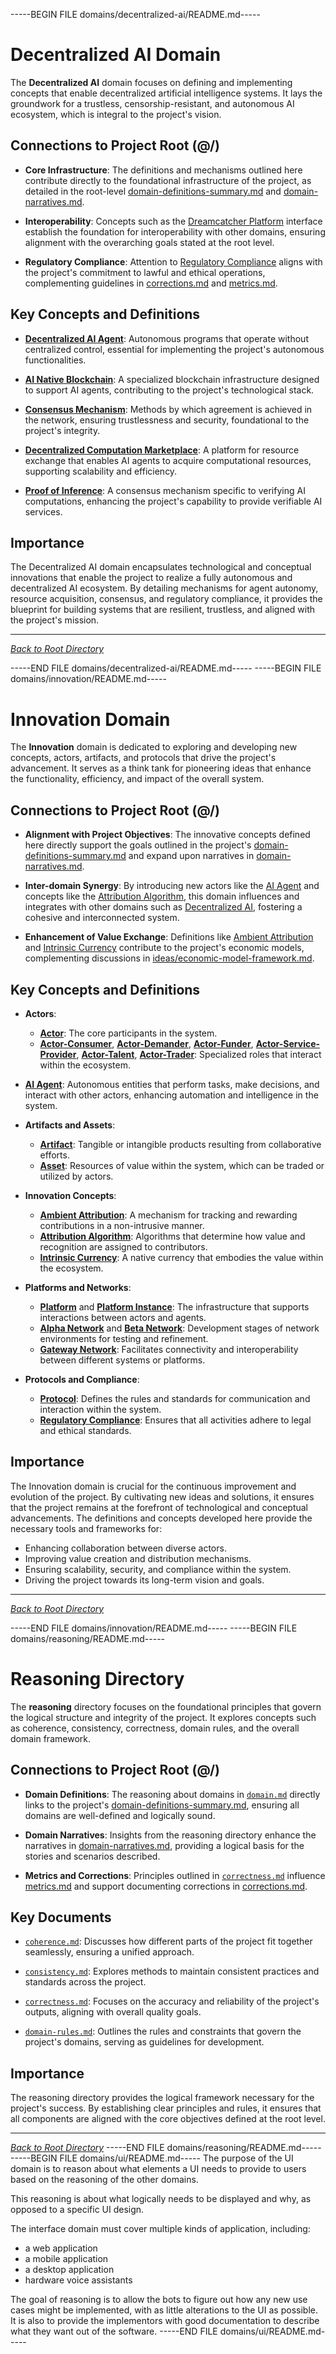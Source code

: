 -----BEGIN FILE domains/decentralized-ai/README.md-----
# Decentralized AI Domain

The **Decentralized AI** domain focuses on defining and implementing concepts that enable decentralized artificial intelligence systems. It lays the groundwork for a trustless, censorship-resistant, and autonomous AI ecosystem, which is integral to the project's vision.

## Connections to Project Root (@/)

- **Core Infrastructure**: The definitions and mechanisms outlined here contribute directly to the foundational infrastructure of the project, as detailed in the root-level [domain-definitions-summary.md](/domain-definitions-summary.md) and [domain-narratives.md](/domain-narratives.md).

- **Interoperability**: Concepts such as the [Dreamcatcher Platform](dreamcatcher-platform.md) interface establish the foundation for interoperability with other domains, ensuring alignment with the overarching goals stated at the root level.

- **Regulatory Compliance**: Attention to [Regulatory Compliance](regulatory-compliance.md) aligns with the project's commitment to lawful and ethical operations, complementing guidelines in [corrections.md](/corrections.md) and [metrics.md](/metrics.md).

## Key Concepts and Definitions

- **[Decentralized AI Agent](decentralized-AI-Agent.md)**: Autonomous programs that operate without centralized control, essential for implementing the project's autonomous functionalities.

- **[AI Native Blockchain](ai-native-blockchain.md)**: A specialized blockchain infrastructure designed to support AI agents, contributing to the project's technological stack.

- **[Consensus Mechanism](consensus-mechanism.md)**: Methods by which agreement is achieved in the network, ensuring trustlessness and security, foundational to the project's integrity.

- **[Decentralized Computation Marketplace](decentralized-computation-marketplace.md)**: A platform for resource exchange that enables AI agents to acquire computational resources, supporting scalability and efficiency.

- **[Proof of Inference](proof-of-inference.md)**: A consensus mechanism specific to verifying AI computations, enhancing the project's capability to provide verifiable AI services.

## Importance

The Decentralized AI domain encapsulates technological and conceptual innovations that enable the project to realize a fully autonomous and decentralized AI ecosystem. By detailing mechanisms for agent autonomy, resource acquisition, consensus, and regulatory compliance, it provides the blueprint for building systems that are resilient, trustless, and aligned with the project's mission.

---

*[Back to Root Directory](/)*

-----END FILE domains/decentralized-ai/README.md-----
-----BEGIN FILE domains/innovation/README.md-----
# Innovation Domain

The **Innovation** domain is dedicated to exploring and developing new concepts, actors, artifacts, and protocols that drive the project's advancement. It serves as a think tank for pioneering ideas that enhance the functionality, efficiency, and impact of the overall system.

## Connections to Project Root (@/)

- **Alignment with Project Objectives**: The innovative concepts defined here directly support the goals outlined in the project's [domain-definitions-summary.md](/domain-definitions-summary.md) and expand upon narratives in [domain-narratives.md](/domain-narratives.md).

- **Inter-domain Synergy**: By introducing new actors like the [AI Agent](ai-agent.md) and concepts like the [Attribution Algorithm](attribution-algorithm.md), this domain influences and integrates with other domains such as [Decentralized AI](../decentralized-ai/so-what.md), fostering a cohesive and interconnected system.

- **Enhancement of Value Exchange**: Definitions like [Ambient Attribution](ambient-attribution.md) and [Intrinsic Currency](intrinsic-currency.md) contribute to the project's economic models, complementing discussions in [ideas/economic-model-framework.md](/ideas/economic-model-framework.md).

## Key Concepts and Definitions

- **Actors**:
  - **[Actor](actor.md)**: The core participants in the system.
  - **[Actor-Consumer](actor-consumer.md)**, **[Actor-Demander](actor-demander.md)**, **[Actor-Funder](actor-funder.md)**, **[Actor-Service-Provider](actor-service-provider.md)**, **[Actor-Talent](actor-talent.md)**, **[Actor-Trader](actor-trader.md)**: Specialized roles that interact within the ecosystem.

- **[AI Agent](ai-agent.md)**: Autonomous entities that perform tasks, make decisions, and interact with other actors, enhancing automation and intelligence in the system.

- **Artifacts and Assets**:
  - **[Artifact](artifact.md)**: Tangible or intangible products resulting from collaborative efforts.
  - **[Asset](asset.md)**: Resources of value within the system, which can be traded or utilized by actors.

- **Innovation Concepts**:
  - **[Ambient Attribution](ambient-attribution.md)**: A mechanism for tracking and rewarding contributions in a non-intrusive manner.
  - **[Attribution Algorithm](attribution-algorithm.md)**: Algorithms that determine how value and recognition are assigned to contributors.
  - **[Intrinsic Currency](intrinsic-currency.md)**: A native currency that embodies the value within the ecosystem.

- **Platforms and Networks**:
  - **[Platform](platform.md)** and **[Platform Instance](platform-instance.md)**: The infrastructure that supports interactions between actors and agents.
  - **[Alpha Network](alpha-network.md)** and **[Beta Network](beta-network.md)**: Development stages of network environments for testing and refinement.
  - **[Gateway Network](gateway-network.md)**: Facilitates connectivity and interoperability between different systems or platforms.

- **Protocols and Compliance**:
  - **[Protocol](protocol.md)**: Defines the rules and standards for communication and interaction within the system.
  - **[Regulatory Compliance](regulatory-compliance.md)**: Ensures that all activities adhere to legal and ethical standards.

## Importance

The Innovation domain is crucial for the continuous improvement and evolution of the project. By cultivating new ideas and solutions, it ensures that the project remains at the forefront of technological and conceptual advancements. The definitions and concepts developed here provide the necessary tools and frameworks for:

- Enhancing collaboration between diverse actors.
- Improving value creation and distribution mechanisms.
- Ensuring scalability, security, and compliance within the system.
- Driving the project towards its long-term vision and goals.

---

*[Back to Root Directory](/)*

-----END FILE domains/innovation/README.md-----
-----BEGIN FILE domains/reasoning/README.md-----
# Reasoning Directory

The **reasoning** directory focuses on the foundational principles that govern the logical structure and integrity of the project. It explores concepts such as coherence, consistency, correctness, domain rules, and the overall domain framework.

## Connections to Project Root (@/)

- **Domain Definitions**: The reasoning about domains in [`domain.md`](domain.md) directly links to the project's [domain-definitions-summary.md](/domain-definitions-summary.md), ensuring all domains are well-defined and logically sound.

- **Domain Narratives**: Insights from the reasoning directory enhance the narratives in [domain-narratives.md](/domain-narratives.md), providing a logical basis for the stories and scenarios described.

- **Metrics and Corrections**: Principles outlined in [`correctness.md`](correctness.md) influence [metrics.md](/metrics.md) and support documenting corrections in [corrections.md](/corrections.md).

## Key Documents

- [`coherence.md`](coherence.md): Discusses how different parts of the project fit together seamlessly, ensuring a unified approach.

- [`consistency.md`](consistency.md): Explores methods to maintain consistent practices and standards across the project.

- [`correctness.md`](correctness.md): Focuses on the accuracy and reliability of the project's outputs, aligning with overall quality goals.

- [`domain-rules.md`](domain-rules.md): Outlines the rules and constraints that govern the project's domains, serving as guidelines for development.

## Importance

The reasoning directory provides the logical framework necessary for the project's success. By establishing clear principles and rules, it ensures that all components are aligned with the core objectives defined at the root level.

---

*[Back to Root Directory](/)*
-----END FILE domains/reasoning/README.md-----
-----BEGIN FILE domains/ui/README.md-----
The purpose of the UI domain is to reason about what elements a UI needs to
provide to users based on the reasoning of the other domains.

This reasoning is about what logically needs to be displayed and why, as opposed
to a specific UI design.

The interface domain must cover multiple kinds of application, including:
 - a web application
 - a mobile application
 - a desktop application
 - hardware voice assistants

 The goal of reasoning is to allow the bots to figure out how any new use cases
 might be implemented, with as little alterations to the UI as possible.  It is
 also to provide the implementors with good documentation to describe what they
 want out of the software.
-----END FILE domains/ui/README.md-----
